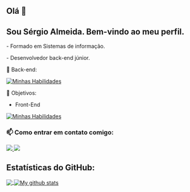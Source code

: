 
##  Olá 👋
##  Sou Sérgio Almeida. Bem-vindo ao meu perfil.
<p>- Formado em Sistemas de informação.</p>
<p>- Desenvolvedor back-end júnior.</p>

<p>🔭 Back-end:</p>
<p>
  
[![Minhas Habilidades](https://skillicons.dev/icons?i=nodejs,express,ts,sequelize,docker,aws,prisma,postgres)](https://skillicons.dev)

</p>

<p>🔭 Objetivos:</p>

<p>

- Front-End

[![Minhas Habilidades](https://skillicons.dev/icons?i=react,nextjs,styledcomponents,materialui)](https://skillicons.dev)

</p>

###  📫 Como entrar em contato comigo:

<p>
  <a href="https://www.linkedin.com/in/sergioalmeidaa" rel="nofollow">
    <img src = "https://img.shields.io/badge/linkedin%20-%230077B5.svg?&style=for-the-badge&logo=linkedin&logoColor=white" />
  </a> 
  <a href="mailto:sergioalmeidaa00@gmail.com">
    <img src = "https://img.shields.io/badge/Gmail-D14836?style=for-the-badge&logo=gmail&logoColor=white" />
  </a>
</p>

##  Estatísticas do GitHub:  
<a href="https://github.com/anuraghazra/github-readme-stats">
  <! - Altere o `github-readme-stats.anuraghazra1.vercel.app` para` github-readme-stats.vercel.app`   ->
  <img align = "center" src = "https://github-readme-stats.vercel.app/api/top-langs/?username=sergioalmeida00&langs_count=6&theme=dark" />
</a>
<a href="https://github.com/anuraghazra/github-readme-stats">
  <img align = "center" src = "https://github-readme-stats.anuraghazra1.vercel.app/api?username=sergioalmeida00&show_icons=true&line_height=27&include_all_commits=true&theme=dark" alt = "My github stats" />

